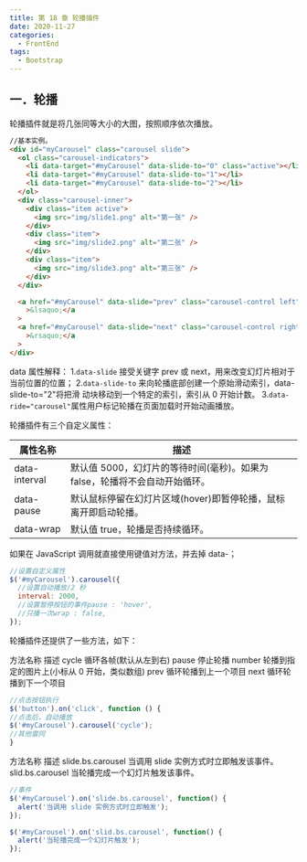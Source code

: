 ```yaml
---
title: 第 18 章 轮播插件
date: 2020-11-27
categories:
  - FrontEnd
tags:
  - Bootstrap
---
```


## 一．轮播

轮播插件就是将几张同等大小的大图，按照顺序依次播放。

```html
//基本实例。
<div id="myCarousel" class="carousel slide">
  <ol class="carousel-indicators">
    <li data-target="#myCarousel" data-slide-to="0" class="active"></li>
    <li data-target="#myCarousel" data-slide-to="1"></li>
    <li data-target="#myCarousel" data-slide-to="2"></li>
  </ol>
  <div class="carousel-inner">
    <div class="item active">
      <img src="img/slide1.png" alt="第一张" />
    </div>
    <div class="item">
      <img src="img/slide2.png" alt="第二张" />
    </div>
    <div class="item">
      <img src="img/slide3.png" alt="第三张" />
    </div>
  </div>

  <a href="#myCarousel" data-slide="prev" class="carousel-control left"
    >&lsaquo;</a
  >
  <a href="#myCarousel" data-slide="next" class="carousel-control right"
    >&rsaquo;</a
  >
</div>
```

data 属性解释： 1.`data-slide` 接受关键字 prev 或 next，用来改变幻灯片相对于当前位置的位置； 2.`data-slide-to` 来向轮播底部创建一个原始滑动索引，data-slide-to="2"将把滑
动块移动到一个特定的索引，索引从 0 开始计数。 3.`data-ride="carousel"`属性用户标记轮播在页面加载时开始动画播放。

轮播插件有三个自定义属性：

| 属性名称      | 描述                                                                        |
| ------------- | --------------------------------------------------------------------------- |
| data-interval | 默认值 5000，幻灯片的等待时间(毫秒)。如果为 false，轮播将不会自动开始循环。 |
| data-pause    | 默认鼠标停留在幻灯片区域(hover)即暂停轮播，鼠标离开即启动轮播。             |
| data-wrap     | 默认值 true，轮播是否持续循环。                                             |

如果在 JavaScript 调用就直接使用键值对方法，并去掉 data-；

```js
//设置自定义属性
$('#myCarousel').carousel({
  //设置自动播放/2 秒
  interval: 2000,
  //设置暂停按钮的事件pause : 'hover',
  //只播一次wrap : false,
});
```

轮播插件还提供了一些方法，如下：

方法名称 描述
cycle 循环各帧(默认从左到右)
pause 停止轮播
number 轮播到指定的图片上(小标从 0 开始，类似数组)
prev 循环轮播到上一个项目
next 循环轮播到下一个项目

```js
//点击按钮执行
$('button').on('click', function () {
//点击后，自动播放
$('#myCarousel').carousel('cycle');
//其他雷同
}
```

方法名称 描述
slide.bs.carousel 当调用 slide 实例方式时立即触发该事件。
slid.bs.carousel 当轮播完成一个幻灯片触发该事件。

```js
//事件
$('#myCarousel').on('slide.bs.carousel', function() {
  alert('当调用 slide 实例方式时立即触发');
});

$('#myCarousel').on('slid.bs.carousel', function() {
  alert('当轮播完成一个幻灯片触发');
});
```
